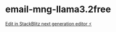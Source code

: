 # email-mng-llama3.2free

[Edit in StackBlitz next generation editor ⚡️](https://stackblitz.com/~/github.com/blkdmnds/email-mng-llama3.2free)